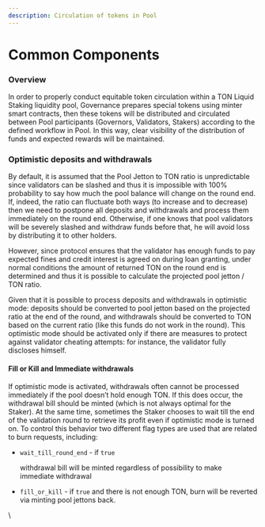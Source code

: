 ```yaml
---
description: Circulation of tokens in Pool
---
```


# Common Components

### Overview

In order to properly conduct equitable token circulation within a TON Liquid Staking liquidity pool, Governance prepares special tokens using minter smart contracts, then these tokens will be distributed and circulated between Pool participants (Governors, Validators, Stakers) according to the defined workflow in Pool. In this way, clear visibility of the distribution of funds and expected rewards will be maintained.

### Optimistic deposits and withdrawals

By default, it is assumed that the Pool Jetton to TON ratio is unpredictable since validators can be slashed and thus it is impossible with 100% probability to say how much the pool balance will change on the round end. If, indeed, the ratio can fluctuate both ways (to increase and to decrease) then we need to postpone all deposits and withdrawals and process them immediately on the round end. Otherwise, if one knows that pool validators will be severely slashed and withdraw funds before that, he will avoid loss by distributing it to other holders.

However, since protocol ensures that the validator has enough funds to pay expected fines and credit interest is agreed on during loan granting, under normal conditions the amount of returned TON on the round end is determined and thus it is possible to calculate the projected pool jetton / TON ratio.&#x20;

Given that it is possible to process deposits and withdrawals in optimistic mode: deposits should be converted to pool jetton based on the projected ratio at the end of the round, and withdrawals should be converted to TON based on the current ratio (like this funds do not work in the round). This optimistic mode should be activated only if there are measures to protect against validator cheating attempts: for instance, the validator fully discloses himself.



#### Fill or Kill and Immediate withdrawals <a href="#fill-or-kill-and-immediate-withdrawals" id="fill-or-kill-and-immediate-withdrawals"></a>

If optimistic mode is activated, withdrawals often cannot be processed immediately if the pool doesn’t hold enough TON. If this does occur, the withdrawal bill should be minted (which is not always optimal for the Staker). At the same time, sometimes the Staker chooses to wait till the end of the validation round to retrieve its profit even if optimistic mode is turned on. To control this behavior two different flag types are used that are related to burn requests, including:



*   `wait_till_round_end` - if `true`&#x20;

    withdrawal bill will be minted regardless of possibility to make immediate withdrawal
* `fill_or_kill` - if `true` and there is not enough TON, burn will be reverted via minting pool jettons back.



\
